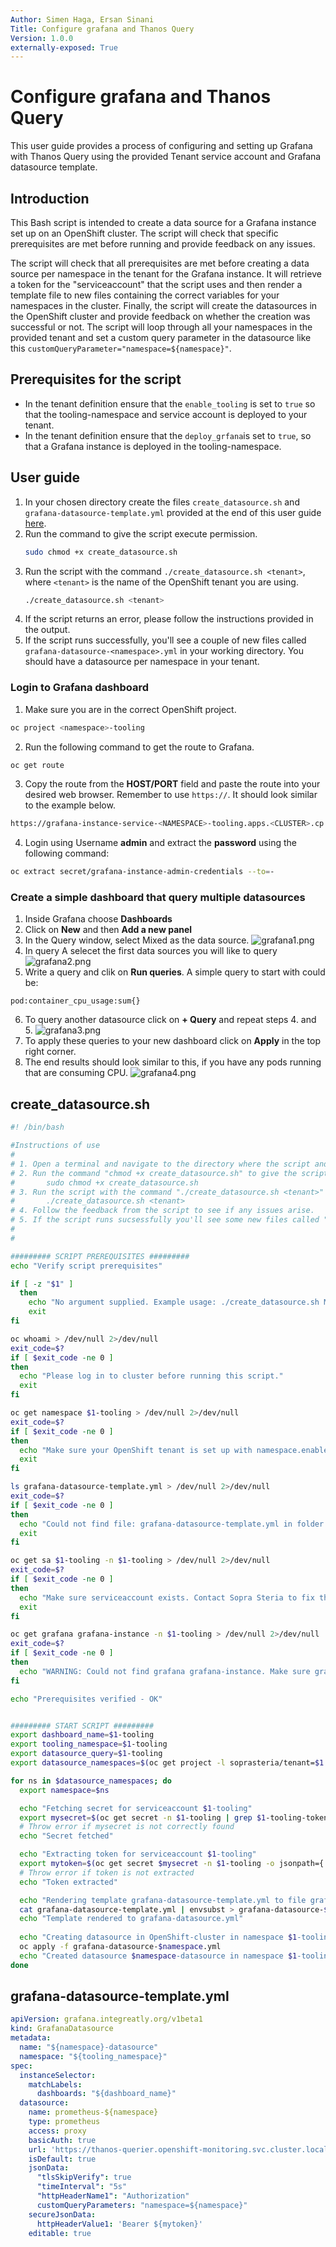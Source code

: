 ```yaml
---
Author: Simen Haga, Ersan Sinani
Title: Configure grafana and Thanos Query
Version: 1.0.0
externally-exposed: True
--- 
```



# Configure grafana and Thanos Query 

This user guide provides a process of configuring and setting up Grafana with Thanos Query using the provided Tenant service account and Grafana datasource template. 


## Introduction

This Bash script is intended to create a data source for a Grafana instance set up on an OpenShift cluster. The script will check that specific prerequisites are met before running and provide feedback on any issues.

The script will check that all prerequisites are met before creating a data source per namespace in the tenant for the Grafana instance. It will retrieve a token for the "serviceaccount" that the script uses and then render a template file to new files containing the correct variables for your namespaces in the cluster. Finally, the script will create the datasources in the OpenShift cluster and provide feedback on whether the creation was successful or not. The script will loop through all your namespaces in the provided tenant and set a custom query parameter in the datasource like this `customQueryParameter="namespace=${namespace}"`.

## Prerequisites for the script

- In the tenant definition ensure that the `enable_tooling` is set to `true` so that the tooling-namespace and service account is deployed to your tenant. 
- In the tenant definition ensure that the `deploy_grfana`is set to `true`, so that a Grafana instance is deployed in the tooling-namespace.


## User guide

1. In your chosen directory create the files `create_datasource.sh` and `grafana-datasource-template.yml` provided at the end of this user guide [here](#create_datasourcesh).
2. Run the command to give the script execute permission.
    ```bash
    sudo chmod +x create_datasource.sh
    ```
3. Run the script with the command `./create_datasource.sh <tenant>`, where `<tenant>` is the name of the OpenShift tenant you are using.
    ```bash
    ./create_datasource.sh <tenant>
    ```
4. If the script returns an error, please follow the instructions provided in the output.
5. If the script runs successfully, you'll see a couple of new files called `grafana-datasource-<namespace>.yml` in your working directory. You should have a datasource per namespace in your tenant.



### Login to Grafana dashboard
1. Make sure you are in the correct OpenShift project.
```bash
oc project <namespace>-tooling
```

2. Run the following command to get the route to Grafana.
```bash
oc get route
```
3. Copy the route from the **HOST/PORT** field and paste the route into your desired web browser. Remember to use `https://`. It should look similar to the example below.
```bash
https://grafana-instance-service-<NAMESPACE>-tooling.apps.<CLUSTER>.cp.<COMPANY.DOMAIN>
```
4. Login using Username **admin** and extract the **password** using the following command:
```bash
oc extract secret/grafana-instance-admin-credentials --to=-
```


### Create a simple dashboard that query multiple datasources

1. Inside Grafana choose **Dashboards**
2. Click on **New** and then **Add a new panel**
3. In the Query window, select Mixed as the data source.
![grafana1.png](../img/Observability/grafana1.png)
4. In query A selecet the first data sources you will like to query
![grafana2.png](../img/Observability/grafana3.png)
5. Write a query and clik on **Run queries**. A simple query to start with could be:
```query
pod:container_cpu_usage:sum{}
```
6. To query another datasource click on **+ Query** and repeat steps 4. and 5.
![grafana3.png](../img/Observability/grafana3.png)
7. To apply these queries to your new dashboard click on **Apply** in the top right corner.
8. The end results should look similar to this, if you have any pods running that are consuming CPU.
![grafana4.png](../img/Observability/grafana4.png)


## create_datasource.sh
```bash
#! /bin/bash

#Instructions of use
#
# 1. Open a terminal and navigate to the directory where the script and "grafana-datasource-template.yml" files are located.
# 2. Run the command "chmod +x create_datasource.sh" to give the script execute permission.
#    	sudo chmod +x create_datasource.sh
# 3. Run the script with the command "./create_datasource.sh <tenant>" (where "<tenant>" is the name of the OpenShift tenant you are using).
#   	./create_datasource.sh <tenant>
# 4. Follow the feedback from the script to see if any issues arise.
# 5. If the script runs sucsessfully you'll see some new files called "_grafana-datasource-<namespace>.yml_" in your working directory."
#
#

######### SCRIPT PREREQUISITES #########
echo "Verify script prerequisites"

if [ -z "$1" ]
  then
    echo "No argument supplied. Example usage: ./create_datasource.sh MYTENANTNAME"
    exit
fi

oc whoami > /dev/null 2>/dev/null
exit_code=$?
if [ $exit_code -ne 0 ]
then
  echo "Please log in to cluster before running this script."
  exit
fi

oc get namespace $1-tooling > /dev/null 2>/dev/null
exit_code=$?
if [ $exit_code -ne 0 ]
then
  echo "Make sure your OpenShift tenant is set up with namespace.enable_tooling: true. Contact Sopra Steria to fix this."
  exit
fi

ls grafana-datasource-template.yml > /dev/null 2>/dev/null
exit_code=$?
if [ $exit_code -ne 0 ]
then
  echo "Could not find file: grafana-datasource-template.yml in folder $(pwd). Make sure you follow the user guide from Sopra Steria when setting up the Grafana datasource."
  exit
fi

oc get sa $1-tooling -n $1-tooling > /dev/null 2>/dev/null
exit_code=$?
if [ $exit_code -ne 0 ]
then
  echo "Make sure serviceaccount exists. Contact Sopra Steria to fix this."
  exit
fi

oc get grafana grafana-instance -n $1-tooling > /dev/null 2>/dev/null
exit_code=$?
if [ $exit_code -ne 0 ]
then
  echo "WARNING: Could not find grafana grafana-instance. Make sure grafana is running to make use of datasource."
fi

echo "Prerequisites verified - OK"


######### START SCRIPT #########
export dashboard_name=$1-tooling
export tooling_namespace=$1-tooling
export datasource_query=$1-tooling
export datasource_namespaces=$(oc get project -l soprasteria/tenant=$1 --no-headers | cut -f1 -d " ")

for ns in $datasource_namespaces; do 
  export namespace=$ns    

  echo "Fetching secret for serviceaccount $1-tooling"
  export mysecret=$(oc get secret -n $1-tooling | grep $1-tooling-token | cut -f1 -d ' ')
  # Throw error if mysecret is not correctly found
  echo "Secret fetched"

  echo "Extracting token for serviceaccount $1-tooling"
  export mytoken=$(oc get secret $mysecret -n $1-tooling -o jsonpath={.data.token} | base64 -d)
  # Throw error if token is not extracted
  echo "Token extracted"

  echo "Rendering template grafana-datasource-template.yml to file grafana-datasoruce-$namespace.yml"
  cat grafana-datasource-template.yml | envsubst > grafana-datasource-$namespace.yml
  echo "Template rendered to grafana-datasource.yml"
  
  echo "Creating datasource in OpenShift-cluster in namespace $1-tooling"
  oc apply -f grafana-datasource-$namespace.yml
  echo "Created datasource $namespace-datasource in namespace $1-tooling"
done
```

## grafana-datasource-template.yml

```yaml title="grafana-datasource-template.yml"
apiVersion: grafana.integreatly.org/v1beta1
kind: GrafanaDatasource
metadata:
  name: "${namespace}-datasource" 
  namespace: "${tooling_namespace}" 
spec:
  instanceSelector:
    matchLabels:
      dashboards: "${dashboard_name}"
  datasource:
    name: prometheus-${namespace}
    type: prometheus
    access: proxy
    basicAuth: true
    url: 'https://thanos-querier.openshift-monitoring.svc.cluster.local:9092'
    isDefault: true
    jsonData:
      "tlsSkipVerify": true
      "timeInterval": "5s"
      "httpHeaderName1": "Authorization"
      customQueryParameters: "namespace=${namespace}"
    secureJsonData:
      httpHeaderValue1: 'Bearer ${mytoken}' 
    editable: true
```